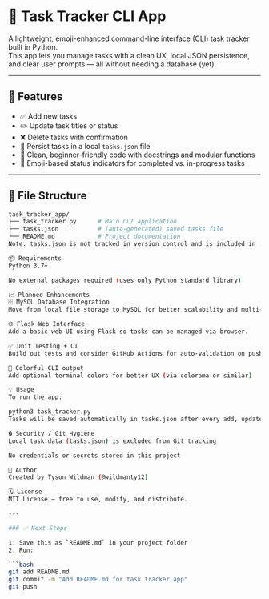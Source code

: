 # 📝 Task Tracker CLI App

A lightweight, emoji-enhanced command-line interface (CLI) task tracker built in Python.  
This app lets you manage tasks with a clean UX, local JSON persistence, and clear user prompts — all without needing a database (yet).

---

## 🚀 Features

- ✅ Add new tasks
- ✏️ Update task titles or status
- ❌ Delete tasks with confirmation
- 📁 Persist tasks in a local `tasks.json` file
- 🧠 Clean, beginner-friendly code with docstrings and modular functions
- 🎨 Emoji-based status indicators for completed vs. in-progress tasks

---

## 📂 File Structure

```bash
task_tracker_app/
├── task_tracker.py      # Main CLI application
├── tasks.json           # (auto-generated) saved tasks file
└── README.md            # Project documentation
Note: tasks.json is not tracked in version control and is included in .gitignore.

📦 Requirements
Python 3.7+

No external packages required (uses only Python standard library)

📈 Planned Enhancements
🗄️ MySQL Database Integration
Move from local file storage to MySQL for better scalability and multi-user support.

🌐 Flask Web Interface
Add a basic web UI using Flask so tasks can be managed via browser.

✅ Unit Testing + CI
Build out tests and consider GitHub Actions for auto-validation on push.

🌈 Colorful CLI output
Add optional terminal colors for better UX (via colorama or similar)

💡 Usage
To run the app:

python3 task_tracker.py
Tasks will be saved automatically in tasks.json after every add, update, or delete.

🔒 Security / Git Hygiene
Local task data (tasks.json) is excluded from Git tracking

No credentials or secrets stored in this project

🙌 Author
Created by Tyson Wildman (@wildmanty12)

🗓️ License
MIT License — free to use, modify, and distribute.

---

### ✅ Next Steps

1. Save this as `README.md` in your project folder
2. Run:

```bash
git add README.md
git commit -m "Add README.md for task tracker app"
git push
